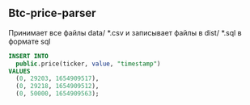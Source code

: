 ## Btc-price-parser

Принимает все файлы data/ *.csv и записывает файлы в dist/ *.sql в формате sql

```sql
INSERT INTO
  public.price(ticker, value, "timestamp")
VALUES
  (0, 29203, 1654909517),
  (0, 29218, 1654909512),
  (0, 50000, 1654909563);
```
